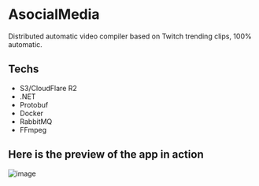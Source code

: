 # AsocialMedia
Distributed automatic video compiler based on Twitch trending clips, 100% automatic.

## Techs
- S3/CloudFlare R2
- .NET
- Protobuf
- Docker
- RabbitMQ
- FFmpeg


## Here is the preview of the app in action
![image](https://github.com/turkerdev/AsocialMedia/assets/48413508/ce815411-3d12-4030-acf3-46068e91afde)
